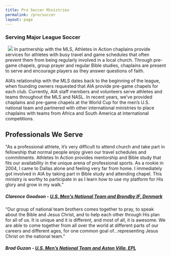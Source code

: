 ```yaml
---
title: Pro Soccer Ministries
permalink: /pro/soccer
layout: page
---
```

<div class="container mt20"><h3 class="p1">Serving Major League Soccer</h3>
<p class="p1">&nbsp; <img class="img-responsive pull-right" src="/uploads/pro/MLS-page-web.jpg"> In partnership with the MLS, Athletes in Action chaplains provide services for athletes with busy travel and game schedules that often prevent them from being regularly involved in a local church. Through pre-game chapels, group prayer and regular Bible studies, chaplains are present to serve and encourage players as they answer questions of faith.&nbsp;</p>
<p class="p2">AIA’s relationship with the MLS dates back to the beginning of the league, when founding owners requested that AIA provide pre-game chapels for each club. Currently, AIA staff members and volunteers serve athletes and teams throughout the MLS and NASL. In recent years, we’ve provided chaplains and pre-game chapels at the World Cup for the men’s U.S. national team and partnered with other international ministries to place chaplains with teams from Africa and South America at international competitions.&nbsp;</p>
</div>
<div class="container mt30"><h2 class="title-border custom text-center mb20"><span>Professionals We Serve</span></h2>
<div class="row">
<div class="col-md-6">
<div class="testimonial wow zoomIn animated animated" data-wow-delay="0.2s" style="visibility: visible; animation-delay: 0.2s; animation-name: zoomIn;">
<figure></figure>
<div class="testimonial-content">
<p>"As a professional athlete, it’s very difficult to attend church and take part in fellowship that normal people enjoy given our travel schedules and commitments. Athletes In Action provides mentorship and Bible study that fits our availability in the unique arena of professional sports. As a rookie in 2004, I came to Dallas alone and feeling very far from home. I immediately got involved in AIA by taking part in Bible study and attending chapel. This ministry is worthy to participate in as I learn how to use my platform for His glory and grow in my walk."</p>
<h5>Clarence Goodson - <a href="#" title="U.S. Men's National Team and Brondby IF, Denmark">U.S. Men's National Team and Brondby IF, Denmark</a></h5>
</div>
<!-- End .testimonial-content --></div>
<!-- End .testimonial --></div>
<!-- End .col-md-6 -->
<div class="col-md-6">
<div class="testimonial reverse wow zoomIn animated animated" data-wow-delay="0.2s" style="visibility: visible; animation-delay: 0.2s; animation-name: zoomIn;">
<figure></figure>
<div class="testimonial-content">
<p>“Our group of national team brothers comes together to pray, to speak about the Bible and Jesus Christ, and to help each other through His plan for all of us. It is unique and it is different, and most of all, it is awesome. We are able to come together from all over the world at different parts of our careers and different ages, for one common goal of…representing Jesus Christ on the national team.”</p>
<h5>Brad Guzan - <a href="#" title="U.S. Men’s National Team and Aston Villa, EPL">U.S. Men’s National Team and Aston Villa, EPL</a></h5>
</div>
<!-- End .testimonial-content --></div>
<!-- End .testimonial --></div>
</div>
<!-- End .row -->
</div>